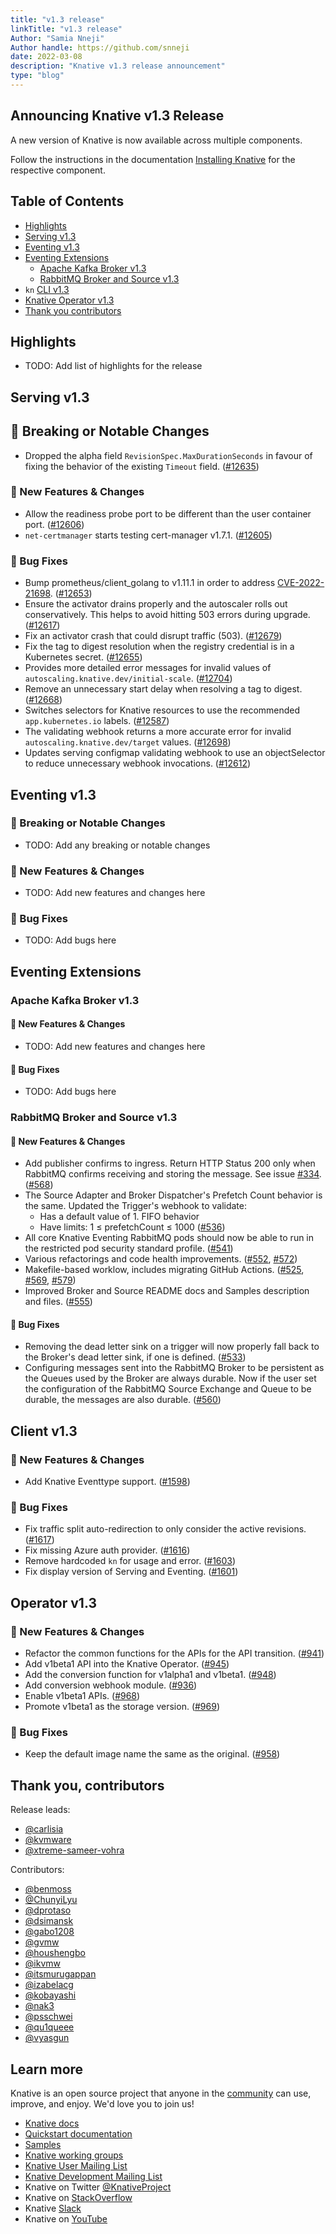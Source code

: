 ```yaml
---
title: "v1.3 release"
linkTitle: "v1.3 release"
Author: "Samia Nneji"
Author handle: https://github.com/snneji
date: 2022-03-08
description: "Knative v1.3 release announcement"
type: "blog"
---
```


## Announcing Knative v1.3 Release

A new version of Knative is now available across multiple components.

Follow the instructions in the documentation
[Installing Knative](https://knative.dev/docs/install/) for the respective component.

## Table of Contents

- [Highlights](#highlights)
- [Serving v1.3](#serving-v13)
- [Eventing v1.3](#eventing-v13)
- [Eventing Extensions](#eventing-extensions)
    - [Apache Kafka Broker v1.3](#apache-kafka-broker-v13)
    - [RabbitMQ Broker and Source v1.3](#rabbitmq-broker-and-source-v13)
- `kn` [CLI v1.3](#client-v13)
- [Knative Operator v1.3](#operator-v13)
- [Thank you contributors](#thank-you-contributors)


## Highlights

- TODO: Add list of highlights for the release


## Serving v1.3

<!-- Original notes are here: https://github.com/knative/serving/releases/tag/knative-v1.3.0 -->

## 🚨 Breaking or Notable Changes

- Dropped the alpha field `RevisionSpec.MaxDurationSeconds` in favour of fixing the behavior of the existing `Timeout` field. ([#12635](https://github.com/knative/serving/pull/12635))


### 💫 New Features & Changes

- Allow the readiness probe port to be different than the user container port. ([#12606](https://github.com/knative/serving/pull/12606))
- `net-certmanager` starts testing cert-manager v1.7.1. ([#12605](https://github.com/knative/serving/pull/12605))

### 🐞 Bug Fixes

- Bump prometheus/client_golang to v1.11.1 in order to address [CVE-2022-21698](https://github.com/advisories/GHSA-cg3q-j54f-5p7p). ([#12653](https://github.com/knative/serving/pull/12653))
- Ensure the activator drains properly and the autoscaler rolls out conservatively.
This helps to avoid hitting 503 errors during upgrade. ([#12617](https://github.com/knative/serving/pull/12617))
- Fix an activator crash that could disrupt traffic (503). ([#12679](https://github.com/knative/serving/pull/12679))
- Fix the tag to digest resolution when the registry credential is in a Kubernetes secret. ([#12655](https://github.com/knative/serving/pull/12655))
- Provides more detailed error messages for invalid values of `autoscaling.knative.dev/initial-scale`. ([#12704](https://github.com/knative/serving/pull/12704))
- Remove an unnecessary start delay when resolving a tag to digest. ([#12668](https://github.com/knative/serving/pull/12668))
- Switches selectors for Knative resources to use the recommended `app.kubernetes.io` labels. ([#12587](https://github.com/knative/serving/pull/12587))
- The validating webhook returns a more accurate error for invalid `autoscaling.knative.dev/target` values. ([#12698](https://github.com/knative/serving/pull/12698))
- Updates serving configmap validating webhook to use an objectSelector to reduce unnecessary webhook invocations. ([#12612](https://github.com/knative/serving/pull/12612))

## Eventing v1.3

<!-- Original notes are here: https://github.com/knative/eventing/releases/tag/knative-v1.3.0 -->

### 🚨 Breaking or Notable Changes

- TODO: Add any breaking or notable changes

### 💫 New Features & Changes

- TODO: Add new features and changes here

### 🐞 Bug Fixes

- TODO: Add bugs here

## Eventing Extensions

### Apache Kafka Broker v1.3

<!-- Original notes are here: https://github.com/knative-sandbox/eventing-kafka-broker/releases/tag/knative-v1.3.0 -->

#### 💫 New Features & Changes

- TODO: Add new features and changes here

#### 🐞 Bug Fixes

- TODO: Add bugs here

### RabbitMQ Broker and Source v1.3

<!-- Original notes are here: https://github.com/knative-sandbox/eventing-rabbitmq/releases/tag/knative-v1.3.0 -->

#### 💫 New Features & Changes

- Add publisher confirms to ingress. Return HTTP Status 200 only when RabbitMQ confirms receiving and storing the message. See issue [#334](https://github.com/knative-sandbox/eventing-rabbitmq/issues/334). ([#568](https://github.com/knative-sandbox/eventing-rabbitmq/pull/568))
- The Source Adapter and Broker Dispatcher's Prefetch Count behavior is the same. Updated the Trigger's webhook to validate:
    - Has a default value of 1. FIFO behavior
    - Have limits: 1 ≤ prefetchCount ≤ 1000 ([#536](https://github.com/knative-sandbox/eventing-rabbitmq/pull/536))
- All core Knative Eventing RabbitMQ pods should now be able to run in the restricted pod security standard profile. ([#541](https://github.com/knative-sandbox/eventing-rabbitmq/pull/541))
- Various refactorings and code health improvements. ([#552](https://github.com/knative-sandbox/eventing-rabbitmq/pull/552), [#572](https://github.com/knative-sandbox/eventing-rabbitmq/pull/572))
- Makefile-based worklow, includes migrating GitHub Actions. ([#525](https://github.com/knative-sandbox/eventing-rabbitmq/pull/525), [#569](https://github.com/knative-sandbox/eventing-rabbitmq/pull/569), [#579](https://github.com/knative-sandbox/eventing-rabbitmq/pull/579))
- Improved Broker and Source README docs and Samples description and files. ([#555](https://github.com/knative-sandbox/eventing-rabbitmq/pull/555))


#### 🐞 Bug Fixes

- Removing the dead letter sink on a trigger will now properly fall back to the Broker's dead letter sink, if one is defined. ([#533](https://github.com/knative-sandbox/eventing-rabbitmq/pull/533))
- Configuring messages sent into the RabbitMQ Broker to be persistent as the Queues used by the Broker are always durable.
Now if the user set the configuration of the RabbitMQ Source Exchange and Queue to be durable, the messages are also durable. ([#560](https://github.com/knative-sandbox/eventing-rabbitmq/pull/560))


## Client v1.3

<!-- Original notes are here: https://github.com/knative/client/blob/main/CHANGELOG.adoc#v130-2022-03-08 -->

### 💫 New Features & Changes

- Add Knative Eventtype support. ([#1598](https://github.com/knative/client/pull/1598))

### 🐞 Bug Fixes

- Fix traffic split auto-redirection to only consider the active revisions. ([#1617](https://github.com/knative/client/pull/1617))
- Fix missing Azure auth provider. ([#1616](https://github.com/knative/client/pull/1616))
- Remove hardcoded `kn` for usage and error. ([#1603](https://github.com/knative/client/pull/1603))
- Fix display version of Serving and Eventing. ([#1601](https://github.com/knative/client/pull/1601))


## Operator v1.3

<!-- Original notes are here: https://github.com/knative/operator/releases/tag/knative-v1.3.0   -->

### 💫 New Features & Changes

- Refactor the common functions for the APIs for the API transition. ([#941](https://github.com/knative/operator/pull/941))
- Add v1beta1 API into the Knative Operator. ([#945](https://github.com/knative/operator/pull/945))
- Add the conversion function for v1alpha1 and v1beta1. ([#948](https://github.com/knative/operator/pull/948))
- Add conversion webhook module. ([#936](https://github.com/knative/operator/pull/936))
- Enable v1beta1 APIs. ([#968](https://github.com/knative/operator/pull/968))
- Promote v1beta1 as the storage version. ([#969](https://github.com/knative/operator/pull/969))

### 🐞 Bug Fixes

- Keep the default image name the same as the original. ([#958](https://github.com/knative/operator/pull/958))

## Thank you, contributors

Release leads:

- [@carlisia](https://github.com/carlisia)
- [@kvmware](https://github.com/kvmware)
- [@xtreme-sameer-vohra](https://github.com/xtreme-sameer-vohra)

Contributors:

- [@benmoss](https://github.com/benmoss)
- [@ChunyiLyu](https://github.com/ChunyiLyu)
- [@dprotaso](https://github.com/dprotaso)
- [@dsimansk](https://github.com/dsimansk)
- [@gabo1208](https://github.com/gabo1208)
- [@gvmw](https://github.com/gvmw)
- [@houshengbo](https://github.com/houshengbo)
- [@ikvmw](https://github.com/ikvmw)
- [@itsmurugappan](https://github.com/itsmurugappan)
- [@izabelacg](https://github.com/izabelacg)
- [@kobayashi](https://github.com/kobayashi)
- [@nak3](https://github.com/nak3)
- [@psschwei](https://github.com/psschwei)
- [@qu1queee](https://github.com/qu1queee)
- [@vyasgun](https://github.com/vyasgun)

## Learn more

Knative is an open source project that anyone in the [community](https://knative.dev/docs/community/) can use, improve, and enjoy. We'd love you to join us!

- [Knative docs](https://knative.dev/docs)
- [Quickstart documentation](https://knative.dev/docs/getting-started)
- [Samples](https://knative.dev/docs/samples)
- [Knative working groups](https://github.com/knative/community/blob/main/working-groups/WORKING-GROUPS.md)
- [Knative User Mailing List](https://groups.google.com/forum/#!forum/knative-users)
- [Knative Development Mailing List](https://groups.google.com/forum/#!forum/knative-dev)
- Knative on Twitter [@KnativeProject](https://twitter.com/KnativeProject)
- Knative on [StackOverflow](https://stackoverflow.com/questions/tagged/knative)
- Knative [Slack](https://slack.knative.dev)
- Knative on [YouTube](https://www.youtube.com/channel/UCq7cipu-A1UHOkZ9fls1N8A)
